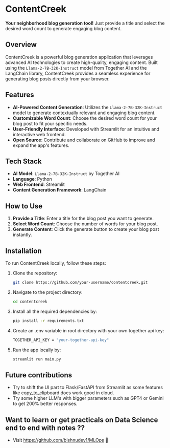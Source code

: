 # ContentCreek

**Your neighborhood blog generation tool!** Just provide a title and select the desired word count to generate engaging blog content.

## Overview

ContentCreek is a powerful blog generation application that leverages advanced AI technologies to create high-quality, engaging content. Built using the `Llama-2-7B-32K-Instruct` model from Together AI and the LangChain library, ContentCreek provides a seamless experience for generating blog posts directly from your browser.

## Features

- **AI-Powered Content Generation**: Utilizes the `Llama-2-7B-32K-Instruct` model to generate contextually relevant and engaging blog content.
- **Customizable Word Count**: Choose the desired word count for your blog post to fit your specific needs.
- **User-Friendly Interface**: Developed with Streamlit for an intuitive and interactive web frontend.
- **Open Source**: Contribute and collaborate on GitHub to improve and expand the app's features.

## Tech Stack

- **AI Model**: `Llama-2-7B-32K-Instruct` by Together AI
- **Language**: Python
- **Web Frontend**: Streamlit
- **Content Generation Framework**: LangChain

## How to Use

1. **Provide a Title**: Enter a title for the blog post you want to generate.
2. **Select Word Count**: Choose the number of words for your blog post.
3. **Generate Content**: Click the generate button to create your blog post instantly.

## Installation

To run ContentCreek locally, follow these steps:

1. Clone the repository:
   ```bash
   git clone https://github.com/your-username/contentcreek.git
2. Navigate to the project directory:
   ```bash
   cd contentcreek
   ```
3. Install all the required dependencies by:
   ```bash
   pip install -r requirements.txt
   ```
4. Create an .env variable in root directory with your own together api key:
   ```bash
   TOGETHER_API_KEY = "your-together-api-key"
   ```
5. Run the app locally by:
   ```bash
   streamlit run main.py
   ```

## Future contributions 
- Try to shift the UI part to Flask/FastAPI from Streamlit as some features like copy_to_clipboard does work good in cloud.
- Try some higher LLM's with bigger parameters such as GPT4 or Gemini to get 200% better responses.


## Want to learn or get practicals on Data Science end to end with notes ??
- Visit https://github.com/bishnudev1/MLOps 🥹
